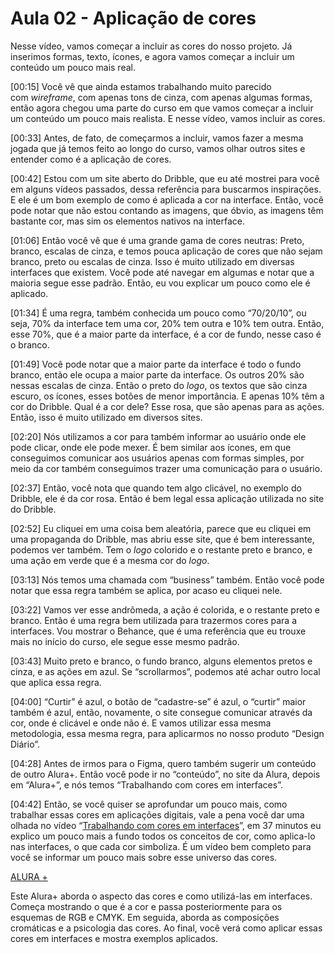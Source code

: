 # Aula 02 - Aplicação de cores

Nesse vídeo, vamos começar a incluir as cores do nosso projeto. Já inserimos formas, texto, ícones, e agora vamos começar a incluir um conteúdo um pouco mais real.

[00:15] Você vê que ainda estamos trabalhando muito parecido com *wireframe*, com apenas tons de cinza, com apenas algumas formas, então agora chegou uma parte do curso em que vamos começar a incluir um conteúdo um pouco mais realista. E nesse vídeo, vamos incluir as cores.

[00:33] Antes, de fato, de começarmos a incluir, vamos fazer a mesma jogada que já temos feito ao longo do curso, vamos olhar outros sites e entender como é a aplicação de cores.

[00:42] Estou com um site aberto do Dribble, que eu até mostrei para você em alguns vídeos passados, dessa referência para buscarmos inspirações. E ele é um bom exemplo de como é aplicada a cor na interface. Então, você pode notar que não estou contando as imagens, que óbvio, as imagens têm bastante cor, mas sim os elementos nativos na interface.

[01:06] Então você vê que é uma grande gama de cores neutras: Preto, branco, escalas de cinza, e temos pouca aplicação de cores que não sejam branco, preto ou escalas de cinza. Isso é muito utilizado em diversas interfaces que existem. Você pode até navegar em algumas e notar que a maioria segue esse padrão. Então, eu vou explicar um pouco como ele é aplicado.

[01:34] É uma regra, também conhecida um pouco como “70/20/10”, ou seja, 70% da interface tem uma cor, 20% tem outra e 10% tem outra. Então, esse 70%, que é a maior parte da interface, é a cor de fundo, nesse caso é o branco.

[01:49] Você pode notar que a maior parte da interface é todo o fundo branco, então ele ocupa a maior parte da interface. Os outros 20% são nessas escalas de cinza. Então o preto do *logo*, os textos que são cinza escuro, os ícones, esses botões de menor importância. E apenas 10% têm a cor do Dribble. Qual é a cor dele? Esse rosa, que são apenas para as ações. Então, isso é muito utilizado em diversos sites.

[02:20] Nós utilizamos a cor para também informar ao usuário onde ele pode clicar, onde ele pode mexer. É bem similar aos ícones, em que conseguimos comunicar aos usuários apenas com formas simples, por meio da cor também conseguimos trazer uma comunicação para o usuário.

[02:37] Então, você nota que quando tem algo clicável, no exemplo do Dribble, ele é da cor rosa. Então é bem legal essa aplicação utilizada no site do Dribble.

[02:52] Eu cliquei em uma coisa bem aleatória, parece que eu cliquei em uma propaganda do Dribble, mas abriu esse site, que é bem interessante, podemos ver também. Tem o *logo* colorido e o restante preto e branco, e uma ação em verde que é a mesma cor do *logo*.

[03:13] Nós temos uma chamada com “business” também. Então você pode notar que essa regra também se aplica, por acaso eu cliquei nele.

[03:22] Vamos ver esse andrômeda, a ação é colorida, e o restante preto e branco. Então é uma regra bem utilizada para trazermos cores para a interfaces. Vou mostrar o Behance, que é uma referência que eu trouxe mais no início do curso, ele segue esse mesmo padrão.

[03:43] Muito preto e branco, o fundo branco, alguns elementos pretos e cinza, e as ações em azul. Se “scrollarmos”, podemos até achar outro local que aplica essa regra.

[04:00] “Curtir” é azul, o botão de “cadastre-se” é azul, o “curtir” maior também é azul, então, novamente, o site consegue comunicar através da cor, onde é clicável e onde não é. E vamos utilizar essa mesma metodologia, essa mesma regra, para aplicarmos no nosso produto “Design Diário”.

[04:28] Antes de irmos para o Figma, quero também sugerir um conteúdo de outro Alura+. Então você pode ir no “conteúdo”, no site da Alura, depois em “Alura+”, e nós temos “Trabalhando com cores em interfaces”.

[04:42] Então, se você quiser se aprofundar um pouco mais, como trabalhar essas cores em aplicações digitais, vale a pena você dar uma olhada no vídeo “[Trabalhando com cores em interfaces](https://cursos.alura.com.br/extra/alura-mais/trabalhando-com-cores-em-interfaces-c684)”, em 37 minutos eu explico um pouco mais a fundo todos os conceitos de cor, como aplica-lo nas interfaces, o que cada cor simboliza. É um vídeo bem completo para você se informar um pouco mais sobre esse universo das cores.

[ALURA +](https://www.notion.so/ALURA-73a607d5873948688fb683ab263e8e8c) 

Este Alura+ aborda o aspecto das cores e como utilizá-las em interfaces. Começa mostrando o que é a cor e passa posteriormente para os esquemas de RGB e CMYK. Em seguida, aborda as composições cromáticas e a psicologia das cores. Ao final, você verá como aplicar essas cores em interfaces e mostra exemplos aplicados.